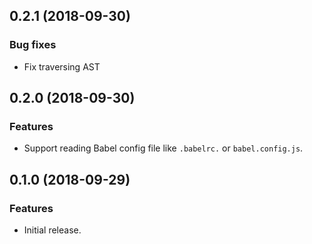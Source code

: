 ## 0.2.1 (2018-09-30)

### Bug fixes

- Fix traversing AST

## 0.2.0 (2018-09-30)

### Features

- Support reading Babel config file like `.babelrc.` or `babel.config.js`.

## 0.1.0 (2018-09-29)

### Features

- Initial release.
